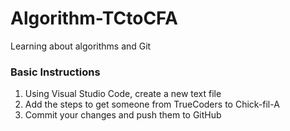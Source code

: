 # Algorithm-TCtoCFA
Learning about algorithms and Git

### Basic Instructions
1. Using Visual Studio Code, create a new text file
2. Add the steps to get someone from TrueCoders to Chick-fil-A
3. Commit your changes and push them to GitHub
